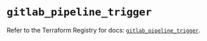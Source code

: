 # `gitlab_pipeline_trigger`

Refer to the Terraform Registry for docs: [`gitlab_pipeline_trigger`](https://registry.terraform.io/providers/gitlabhq/gitlab/17.5.0/docs/resources/pipeline_trigger).
